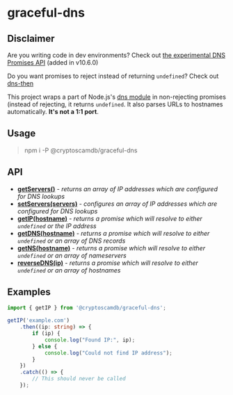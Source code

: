 # graceful-dns

## Disclaimer

Are you writing code in dev environments? Check out [the experimental DNS Promises API](https://nodejs.org/api/dns.html#dns_dns_promises_api) (added in v10.6.0)

Do you want promises to reject instead of returning `undefined`? Check out [dns-then](https://github.com/node-then/dns-then)

This project wraps a part of Node.js's [dns module](https://nodejs.org/api/dns.html#dns_dns) in non-rejecting promises (instead of rejecting, it returns `undefined`. It also parses URLs to hostnames automatically. **It's not a 1:1 port**.

## Usage

> npm i -P @cryptoscamdb/graceful-dns

## API

- [**getServers()**](https://nodejs.org/api/dns.html#dns_dns_getservers) - *returns an array of IP addresses which are configured for DNS lookups*
- [**setServers(servers)**](https://nodejs.org/api/dns.html#dns_dns_setservers_servers) - *configures an array of IP addresses which are configured for DNS lookups*
- [**getIP(hostname)**](https://nodejs.org/api/dns.html#dns_dns_lookup_hostname_options_callback) - *returns a promise which will resolve to either `undefined` or the IP address*
- [**getDNS(hostname)**](https://nodejs.org/api/dns.html#dns_dns_resolveany_hostname_callback) - *returns a promise which will resolve to either `undefined` or an array of DNS records*
- [**getNS(hostname)**](https://nodejs.org/api/dns.html#dns_dns_resolvens_hostname_callback) - *returns a promise which will resolve to either `undefined` or an array of nameservers*
- [**reverseDNS(ip)**](https://nodejs.org/api/dns.html#dns_dns_reverse_ip_callback) - *returns a promise which will resolve to either `undefined` or an array of hostnames*

## Examples

```typescript
import { getIP } from '@cryptoscamdb/graceful-dns';

getIP('example.com')
    .then((ip: string) => {
        if (ip) {
            console.log("Found IP:", ip);
        } else {
            console.log("Could not find IP address");
        }
    })
    .catch(() => {
        // This should never be called
    });
```
